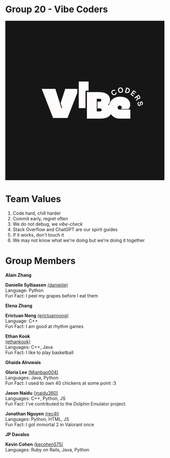 # Group 20 - Vibe Coders
![temporary logo](/admin/branding/darklogo.png)

# Team Values
1. Code hard, chill harder
2. Commit early, regret often
3. We do not debug, we *vibe-check*
4. Stack Overflow and ChatGPT are our spirit guides
5. If it works, don't touch it
6. We may not know what we're doing but we're doing it together

# Group Members

**Alain Zhang** <br>

**Danielle Sylliaasen** [(danieiiie)](https://github.com/danieiiie)<br>
Language: Python <br>
Fun Fact: I peel my grapes before I eat them

**Elena Zhang** <br>

**Erictuan Nong** [(erictuannong)](https://github.com/erictuannong) <br>
Language: C++ <br>
Fun Fact: I am good at rhythm games

**Ethan Kook** <br>[(ethankook)](https://github.com/ethankook) <br>
Languages: C++, Java <br>
Fun Fact: I like to play basketball

**Ghaida Alruwais** <br>

**Gloria Lee** [(Mianbao004)](https://github.com/Mianbao004) <br>
Languages: Java, Python <br>
Fun Fact: I used to own 40 chickens at some point :3

**Jason Naidu** [(jnaidu360)](https://github.com/jnaidu360) <br>
Languages: C++, Python, JS <br>
Fun Fact: I've contributed to the Dolphin Emulator project.

**Jonathan Nguyen** [(rec4l)](https://github.com/rec4l)<br>
Languages: Python, HTML, JS <br>
Fun Fact: I got immortal 2 in Valorant once

**JP Davalos** <br>

**Kevin Cohen** [(kecohen575)](https://kecohen575.github.io/cse110_lab1) <br>
Languages: Ruby on Rails, Java, Python
